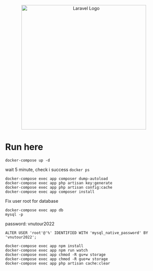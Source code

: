 <p align="center"><a href="https://laravel.com" target="_blank"><img src="https://raw.githubusercontent.com/laravel/art/master/logo-lockup/5%20SVG/2%20CMYK/1%20Full%20Color/laravel-logolockup-cmyk-red.svg" width="400" alt="Laravel Logo"></a></p>


# Run here

    docker-compose up -d

wait 5 minute, check i success `docker ps`

    docker-compose exec app composer dump-autoload
    docker-compose exec app php artisan key:generate
    docker-compose exec app php artisan config:cache
    docker-compose exec app composer install

Fix user root for database

    docker-compose exec app db
    mysql -p

password: vnutour2022

    ALTER USER 'root'@'%' IDENTIFIED WITH 'mysql_native_password' BY 'vnutour2022';

    docker-compose exec app npm install
    docker-compose exec app npm run watch
    docker-compose exec app chmod -R gu+w storage
    docker-compose exec app chmod -R guo+w storage
    docker-compose exec app php artisan cache:clear